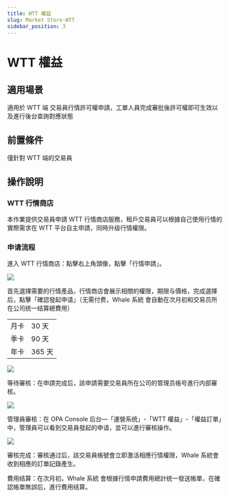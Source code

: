 ```yaml
---
title: WTT 權益
slug: Market Store-WTT
sidebar_position: 3
---
```



# WTT 權益

## 適用場景

適用於 WTT 端 交易員行情許可權申請，工單人員完成審批後許可權即可生效以及進行後台查詢對應狀態

## 前置條件

僅針對 WTT 端的交易員

## 操作說明

### WTT 行情商店

本作業提供交易員申請 WTT 行情商店服務，租戶交易員可以根據自己使用行情的實際需求在 WTT 平台自主申請，同時升级行情權限。

### 申请流程

進入 WTT 行情商店：點擊右上角頭像，點擊「行情申請」。

<img src="/assets/SOiZb0Y7So66uQx4oflc1zCpnJb.png"/>

首先選擇需要的行情產品，行情商店會展示相關的權限，期限与價格，完成選擇后，點擊「確認發起申请」（无需付费，Whale 系統 會自動在次月初和交易员所在公司统一结算總費用）

|   |   |
|---|---|
|月卡|30 天|
|季卡|90 天|
|年卡|365 天|

<img src="/assets/A8yAb9MH4onxIOxY2uRcIWKnnjg.png"/>

等待審核：在申請完成后，該申請需要交易員所在公司的管理员帳号進行内部審核。

<img src="/assets/Mvmcb1N9noymMtx8slmc3m2dnzg.png"/>

管理員審核：在 OPA Console 后台—「運營系统」-「WTT 權益」-「權益訂單」中，管理員可以看到交易員發起的申请，並可以進行審核操作。

<img src="/assets/KuVgbsyuTowTffxNwZwcYoyfnHe.png"/>

審核完成：審核通过后，該交易員帳號會立即激活相應行情權限，Whale 系統會收到相應的訂單記錄產生。

費用结算：在次月初，Whale 系統 會根據行情申請費用總計统一發送帳單，在確認帳單無誤后，進行費用结算。

